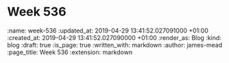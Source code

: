 Week 536
========

<!-- add content here -->

:name: week-536
:updated_at: 2019-04-29 13:41:52.027091000 +01:00
:created_at: 2019-04-29 13:41:52.027090000 +01:00
:render_as: Blog
:kind: blog
:draft: true
:is_page: true
:written_with: markdown
:author: james-mead
:page_title: Week 536
:extension: markdown
